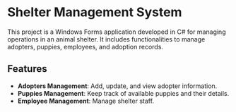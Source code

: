 # Shelter Management System

This project is a Windows Forms application developed in C# for managing operations in an animal shelter. It includes functionalities to manage adopters, puppies, employees, and adoption records.

## Features

- **Adopters Management**: Add, update, and view adopter information.
- **Puppies Management**: Keep track of available puppies and their details.
- **Employee Management**: Manage shelter staff.

